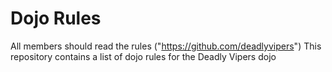 Dojo Rules
==========

All members should read the rules ("https://github.com/deadlyvipers")
This repository contains a list of dojo rules for the Deadly Vipers dojo

